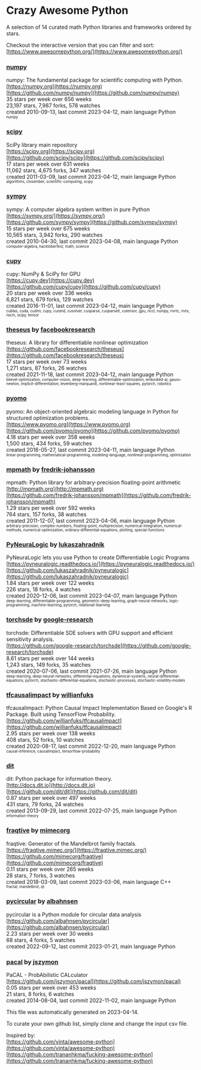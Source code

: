 # Crazy Awesome Python
A selection of 14 curated math Python libraries and frameworks ordered by stars.  

Checkout the interactive version that you can filter and sort: 
[https://www.awesomepython.org/](https://www.awesomepython.org/)  


### [numpy](https://github.com/numpy/numpy)  
numpy: The fundamental package for scientific computing with Python.  
[https://numpy.org](https://numpy.org)  
[https://github.com/numpy/numpy](https://github.com/numpy/numpy)  
35 stars per week over 656 weeks  
23,197 stars, 7,987 forks, 578 watches  
created 2010-09-13, last commit 2023-04-12, main language Python  
<sub><sup>numpy</sup></sub>


### [scipy](https://github.com/scipy/scipy)  
SciPy library main repository  
[https://scipy.org](https://scipy.org)  
[https://github.com/scipy/scipy](https://github.com/scipy/scipy)  
17 stars per week over 631 weeks  
11,062 stars, 4,675 forks, 347 watches  
created 2011-03-09, last commit 2023-04-12, main language Python  
<sub><sup>algorithms, closember, scientific-computing, scipy</sup></sub>


### [sympy](https://github.com/sympy/sympy)  
sympy: A computer algebra system written in pure Python  
[https://sympy.org/](https://sympy.org/)  
[https://github.com/sympy/sympy](https://github.com/sympy/sympy)  
15 stars per week over 675 weeks  
10,565 stars, 3,942 forks, 290 watches  
created 2010-04-30, last commit 2023-04-08, main language Python  
<sub><sup>computer-algebra, hacktoberfest, math, science</sup></sub>


### [cupy](https://github.com/cupy/cupy)  
cupy: NumPy & SciPy for GPU  
[https://cupy.dev](https://cupy.dev)  
[https://github.com/cupy/cupy](https://github.com/cupy/cupy)  
20 stars per week over 336 weeks  
6,821 stars, 679 forks, 129 watches  
created 2016-11-01, last commit 2023-04-12, main language Python  
<sub><sup>cublas, cuda, cudnn, cupy, curand, cusolver, cusparse, cusparselt, cutensor, gpu, nccl, numpy, nvrtc, nvtx, rocm, scipy, tensor</sup></sub>


### [theseus](https://github.com/facebookresearch/theseus) by [facebookresearch](https://github.com/facebookresearch)  
theseus: A library for differentiable nonlinear optimization  
[https://github.com/facebookresearch/theseus](https://github.com/facebookresearch/theseus)  
17 stars per week over 73 weeks  
1,271 stars, 87 forks, 26 watches  
created 2021-11-18, last commit 2023-04-12, main language Python  
<sub><sup>bilevel-optimization, computer-vision, deep-learning, differentiable-optimization, embodied-ai, gauss-newton, implicit-differentiation, levenberg-marquardt, nonlinear-least-squares, pytorch, robotics</sup></sub>


### [pyomo](https://github.com/pyomo/pyomo)  
pyomo: An object-oriented algebraic modeling language in Python for structured optimization problems.  
[https://www.pyomo.org](https://www.pyomo.org)  
[https://github.com/pyomo/pyomo](https://github.com/pyomo/pyomo)  
4.18 stars per week over 358 weeks  
1,500 stars, 434 forks, 59 watches  
created 2016-05-27, last commit 2023-04-11, main language Python  
<sub><sup>linear-programming, mathematical-programming, modeling-language, nonlinear-programming, optimization</sup></sub>


### [mpmath](https://github.com/fredrik-johansson/mpmath) by [fredrik-johansson](https://github.com/fredrik-johansson)  
mpmath: Python library for arbitrary-precision floating-point arithmetic  
[http://mpmath.org](http://mpmath.org)  
[https://github.com/fredrik-johansson/mpmath](https://github.com/fredrik-johansson/mpmath)  
1.29 stars per week over 592 weeks  
764 stars, 157 forks, 38 watches  
created 2011-12-07, last commit 2023-04-06, main language Python  
<sub><sup>arbitrary-precision, complex-numbers, floating-point, multiprecision, numerical-integration, numerical-methods, numerical-optimization, ordinary-differential-equations, plotting, special-functions</sup></sub>


### [PyNeuraLogic](https://github.com/lukaszahradnik/pyneuralogic) by [lukaszahradnik](https://github.com/lukaszahradnik)  
PyNeuraLogic lets you use Python to create Differentiable Logic Programs  
[https://pyneuralogic.readthedocs.io/](https://pyneuralogic.readthedocs.io/)  
[https://github.com/lukaszahradnik/pyneuralogic](https://github.com/lukaszahradnik/pyneuralogic)  
1.84 stars per week over 122 weeks  
226 stars, 18 forks, 4 watches  
created 2020-12-06, last commit 2023-04-07, main language Python  
<sub><sup>deep-learning, differentiable-programming, geometric-deep-learning, graph-neural-networks, logic-programming, machine-learning, pytorch, relational-learning</sup></sub>


### [torchsde](https://github.com/google-research/torchsde) by [google-research](https://github.com/google-research)  
torchsde: Differentiable SDE solvers with GPU support and efficient sensitivity analysis.   
[https://github.com/google-research/torchsde](https://github.com/google-research/torchsde)  
8.61 stars per week over 144 weeks  
1,243 stars, 149 forks, 35 watches  
created 2020-07-06, last commit 2021-07-26, main language Python  
<sub><sup>deep-learning, deep-neural-networks, differential-equations, dynamical-systems, neural-differential-equations, pytorch, stochastic-differential-equations, stochastic-processes, stochastic-volatility-models</sup></sub>


### [tfcausalimpact](https://github.com/willianfuks/tfcausalimpact) by [willianfuks](https://github.com/willianfuks)  
tfcausalimpact: Python Causal Impact Implementation Based on Google's R Package. Built using TensorFlow Probability.  
[https://github.com/willianfuks/tfcausalimpact](https://github.com/willianfuks/tfcausalimpact)  
2.95 stars per week over 138 weeks  
408 stars, 52 forks, 10 watches  
created 2020-08-17, last commit 2022-12-20, main language Python  
<sub><sup>causal-inference, causalimpact, tensorflow-probability</sup></sub>


### [dit](https://github.com/dit/dit)  
dit: Python package for information theory.  
[http://docs.dit.io](http://docs.dit.io)  
[https://github.com/dit/dit](https://github.com/dit/dit)  
0.87 stars per week over 497 weeks  
431 stars, 79 forks, 24 watches  
created 2013-09-29, last commit 2022-07-25, main language Python  
<sub><sup>information-theory</sup></sub>


### [fraqtive](https://github.com/mimecorg/fraqtive) by [mimecorg](https://github.com/mimecorg)  
fraqtive: Generator of the Mandelbrot family fractals.  
[https://fraqtive.mimec.org/](https://fraqtive.mimec.org/)  
[https://github.com/mimecorg/fraqtive](https://github.com/mimecorg/fraqtive)  
0.11 stars per week over 265 weeks  
28 stars, 7 forks, 3 watches  
created 2018-03-09, last commit 2023-03-06, main language C++  
<sub><sup>fractal, mandelbrot, qt</sup></sub>


### [pycircular](https://github.com/albahnsen/pycircular) by [albahnsen](https://github.com/albahnsen)  
pycircular is a Python module for circular data analysis  
[https://github.com/albahnsen/pycircular](https://github.com/albahnsen/pycircular)  
2.23 stars per week over 30 weeks  
68 stars, 4 forks, 5 watches  
created 2022-09-12, last commit 2023-01-21, main language Python  


### [pacal](https://github.com/jszymon/pacal) by [jszymon](https://github.com/jszymon)  
PaCAL - ProbAbilistic CALculator  
[https://github.com/jszymon/pacal](https://github.com/jszymon/pacal)  
0.05 stars per week over 453 weeks  
21 stars, 8 forks, 6 watches  
created 2014-08-04, last commit 2022-11-02, main language Python  


This file was automatically generated on 2023-04-14.  

To curate your own github list, simply clone and change the input csv file.  

Inspired by:  
[https://github.com/vinta/awesome-python](https://github.com/vinta/awesome-python)  
[https://github.com/trananhkma/fucking-awesome-python](https://github.com/trananhkma/fucking-awesome-python)  